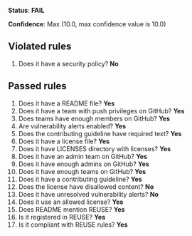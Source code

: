 **Status**: **FAIL**

**Confidence**: Max (10.0, max confidence value is 10.0)

## Violated rules

1.  Does it have a security policy? **No**


## Passed rules

1.  Does it have a README file? **Yes**
1.  Does it have a team with push privileges on GitHub? **Yes**
1.  Does teams have enough members on GitHub? **Yes**
1.  Are vulnerability alerts enabled? **Yes**
1.  Does the contributing guideline have required text? **Yes**
1.  Does it have a license file? **Yes**
1.  Does it have LICENSES directory with licenses? **Yes**
1.  Does it have an admin team on GitHub? **Yes**
1.  Does it have enough admins on GitHub? **Yes**
1.  Does it have enough teams on GitHub? **Yes**
1.  Does it have a contributing guideline? **Yes**
1.  Does the license have disallowed content? **No**
1.  Does it have unresolved vulnerability alerts? **No**
1.  Does it use an allowed license? **Yes**
1.  Does README mention REUSE? **Yes**
1.  Is it registered in REUSE? **Yes**
1.  Is it compliant with REUSE rules? **Yes**



